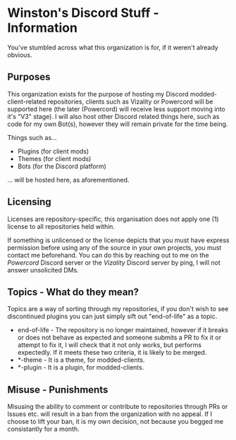 # Winston's Discord Stuff - Information
You've stumbled across what this organization is for, if it weren't already obvious.

## Purposes
This organization exists for the purpose of hosting my Discord modded-client-related repositories, clients such as Vizality or Powercord will be supported here (the later (Powercord) will receive less support moving into it's "V3" stage). I will also host other Discord related things here, such as code for my own Bot(s), however they will remain private for the time being.

Things such as...

* Plugins (for client mods)
* Themes (for client mods)
* Bots (for the Discord platform)

... will be hosted here, as aforementioned.

## Licensing
Licenses are repository-specific, this organisation does not apply one (1) license to all repositories held within.

If something is unlicensed or the license depicts that you must have express permission before using any of the source in your own projects, you must contact me beforehand. You can do this by reaching out to me on the *Powercord* Discord server or the *Vizality* Discord server by ping, I will not answer unsolicited DMs.

## Topics - What do they mean?
Topics are a way of sorting through my repositories, if you don't wish to see discontinued plugins you can just simply sift out "end-of-life" as a topic.

* end-of-life - The repository is no longer maintained, however if it breaks or does not behave as expected and someone submits a PR to fix it or attempt to fix it, I will check that it not only works, but performs expectedly. If it meets these two criteria, it is likely to be merged.
* \*-theme - It is a theme, for modded-clients.
* \*-plugin - It is a plugin, for modded-clients.

## Misuse - Punishments
Misusing the ability to comment or contribute to repositories through PRs or Issues etc. will result in a ban from the organization with no appeal. If I choose to lift your ban, it is my own decision, not because you begged me consistantly for a month.
